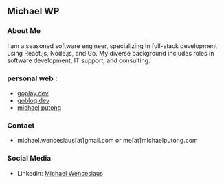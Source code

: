 ## Michael WP

### About Me
I am a seasoned software engineer, specializing in full-stack development using React.js, Node.js, and Go. My diverse background includes roles in software development, IT support, and consulting.
    
### personal web :
  - [goplay.dev](https://goplay.dev)
  - [goblog.dev](https://goblog.dev)
  - [michael putong](https://michaelputong.com)
 
### Contact
- michael.wenceslaus[at]gmail.com or me[at]michaelputong.com

### Social Media
- Linkedin: [Michael Wenceslaus](https://id.linkedin.com/in/michael-wenceslaus)

<!---
michaelwp/michaelwp is a ✨ special ✨ repository because its `README.md` (this file) appears on your GitHub profile.
You can click the Preview link to take a look at your changes.
--->
